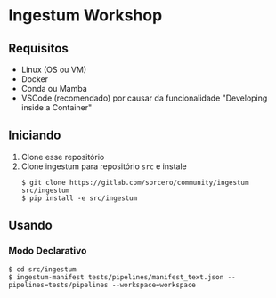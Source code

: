 # Ingestum Workshop

## Requisitos
- Linux (OS ou VM)
- Docker
- Conda ou Mamba
- VSCode (recomendado) por causar da funcionalidade "Developing inside a Container"

## Iniciando

1. Clone esse repositório
2. Clone ingestum para repositório `src` e instale
    ```
    $ git clone https://gitlab.com/sorcero/community/ingestum src/ingestum
    $ pip install -e src/ingestum
    ```

## Usando

### Modo Declarativo
```
$ cd src/ingestum
$ ingestum-manifest tests/pipelines/manifest_text.json --pipelines=tests/pipelines --workspace=workspace
```